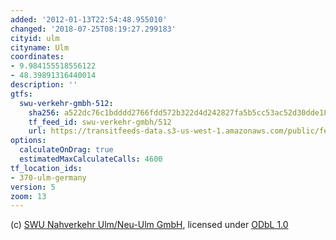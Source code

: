 ```yaml
---
added: '2012-01-13T22:54:48.955010'
changed: '2018-07-25T08:19:27.299183'
cityid: ulm
cityname: Ulm
coordinates:
- 9.984155518556122
- 48.39891316440014
description: ''
gtfs:
  swu-verkehr-gmbh-512:
    sha256: a522dc76c1bdddd2766fdd572b322d4d242827fa5b5cc53ac52d30dde1852a3d
    tf_feed_id: swu-verkehr-gmbh/512
    url: https://transitfeeds-data.s3-us-west-1.amazonaws.com/public/feeds/swu-verkehr-gmbh/512/20170113/gtfs.zip
options:
  calculateOnDrag: true
  estimatedMaxCalculateCalls: 4600
tf_location_ids:
- 370-ulm-germany
version: 5
zoom: 13
---
```


(c) [SWU Nahverkehr Ulm/Neu-Ulm GmbH](http://www.swu.de/privatkunden/swu-nahverkehr.html), licensed under [ODbL 1.0](http://opendatacommons.org/licenses/odbl/1-0/)
